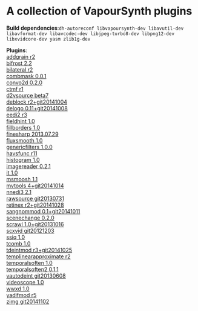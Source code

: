 A collection of VapourSynth plugins
===================================

**Build dependencies**:`
dh-autoreconf
libvapoursynth-dev
libavutil-dev
libavformat-dev
libavcodec-dev
libjpeg-turbo8-dev
libpng12-dev
libxvidcore-dev
yasm
zlib1g-dev
`

**Plugins**:<br>
[addgrain r2](https://github.com/HomeOfVapourSynthEvolution/VapourSynth-AddGrain)<br>
[bifrost 2.2](https://github.com/dubhater/vapoursynth-bifrost)<br>
[bilateral r2](https://github.com/HomeOfVapourSynthEvolution/VapourSynth-Bilateral)<br>
[combmask 0.0.1](https://github.com/chikuzen/CombMask)<br>
[convo2d 0.2.0](https://github.com/chikuzen/convo2d)<br>
[ctmf r1](https://github.com/HomeOfVapourSynthEvolution/VapourSynth-CTMF)<br>
[d2vsource beta7](https://github.com/dwbuiten/d2vsource)<br>
[deblock r2+git20141004](https://github.com/HomeOfVapourSynthEvolution/VapourSynth-Deblock)<br>
[delogo 0.11+git20141008](https://github.com/HomeOfVapourSynthEvolution/VapourSynth-DeLogo)<br>
[eedi2 r3](https://github.com/HomeOfVapourSynthEvolution/VapourSynth-EEDI2)<br>
[fieldhint 1.0](https://github.com/dubhater/vapoursynth-fieldhint)<br>
[fillborders 1.0](https://github.com/dubhater/vapoursynth-fillborders)<br>
[finesharp 2013.07.29](http://forum.doom9.org/showthread.php?t=166524)<br>
[fluxsmooth 1.0](https://github.com/dubhater/vapoursynth-fluxsmooth)<br>
[genericfilters 1.0.0](https://github.com/chikuzen/GenericFilters)<br>
[havsfunc r11](http://forum.doom9.org/showthread.php?t=166582)<br>
[histogram 1.0](https://github.com/dubhater/vapoursynth-histogram)<br>
[imagereader 0.2.1](https://github.com/chikuzen/vsimagereader)<br>
[it 1.0](https://github.com/HomeOfVapourSynthEvolution/VapourSynth-IT)<br>
[msmoosh 1.1](https://github.com/dubhater/vapoursynth-msmoosh)<br>
[mvtools 4+git20141014](https://github.com/dubhater/vapoursynth-mvtools)<br>
[nnedi3 2.1](https://github.com/dubhater/vapoursynth-nnedi3)<br>
[rawsource git20130731](https://github.com/chikuzen/vsrawsource)<br>
[retinex r2+git20141028](https://github.com/HomeOfVapourSynthEvolution/VapourSynth-Retinex)<br>
[sangnommod 0.1+git20141011](https://github.com/HomeOfVapourSynthEvolution/VapourSynth-SangNomMod)<br>
[scenechange 0.2.0](http://forum.doom9.org/showthread.php?t=166769)<br>
[scrawl 1.0+git20131016](https://github.com/dubhater/vapoursynth-scrawl)<br>
[scxvid git20121203](https://github.com/dubhater/vapoursynth-scxvid)<br>
[ssiq 1.0](https://github.com/dubhater/vapoursynth-ssiq)<br>
[tcomb 1.0](https://github.com/dubhater/vapoursynth-tcomb)<br>
[tdeintmod r3+git20141025](https://github.com/HomeOfVapourSynthEvolution/VapourSynth-TDeintMod)<br>
[templinearapproximate r2](https://bitbucket.org/mystery_keeper/templinearapproximate-vapoursynth)<br>
[temporalsoften 1.0](https://github.com/dubhater/vapoursynth-temporalsoften)<br>
[temporalsoften2 0.1.1](http://forum.doom9.org/showthread.php?t=166769)<br>
[vautodeint git20130608](https://github.com/gnaggnoyil/VAutoDeint)<br>
[videoscope 1.0](https://github.com/dubhater/vapoursynth-videoscope)<br>
[wwxd 1.0](https://github.com/dubhater/vapoursynth-wwxd)<br>
[yadifmod r5](https://github.com/HomeOfVapourSynthEvolution/VapourSynth-Yadifmod)<br>
[zimg git20141102](https://github.com/dubhater/zimg)
